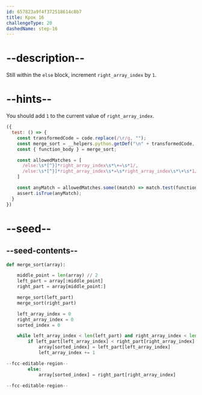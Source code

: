 ```yaml
---
id: 657823a9f4f372518614c8b7
title: Крок 16
challengeType: 20
dashedName: step-16
---
```


# --description--

Still within the `else` block, increment `right_array_index` by `1`.

# --hints--

You should add `1` to the current value of `right_array_index`.

```js
({
  test: () => {
    const transformedCode = code.replace(/\r/g, "");
    const merge_sort = __helpers.python.getDef("\n" + transformedCode, "merge_sort");
    const { function_body } = merge_sort;

    const allowedMatches = [
      /else:\s*[^}]*right_array_index\s*\+=\s*1/,
      /else:\s*[^}]*right_array_index\s*=\s*right_array_index\s*\+\s*1/
    ]

    const anyMatch = allowedMatches.some((match) => match.test(function_body))
    assert.isTrue(anyMatch);
  }
})
```

# --seed--

## --seed-contents--

```py
def merge_sort(array):

    middle_point = len(array) // 2
    left_part = array[:middle_point]
    right_part = array[middle_point:]

    merge_sort(left_part)
    merge_sort(right_part)

    left_array_index = 0
    right_array_index = 0
    sorted_index = 0

    while left_array_index < len(left_part) and right_array_index < len(right_part):
        if left_part[left_array_index] < right_part[right_array_index]:
            array[sorted_index] = left_part[left_array_index]
            left_array_index += 1

--fcc-editable-region--
        else:
            array[sorted_index] = right_part[right_array_index]

--fcc-editable-region--
```
